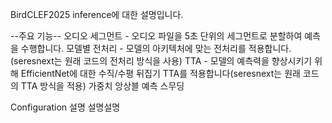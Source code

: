 BirdCLEF2025 inference에 대한 설명입니다.

--주요 기능--
오디오 세그먼트 - 오디오 파일을 5초 단위의 세그먼트로 분할하여 예측을 수행합니다.
모델별 전처리 - 모델의 아키텍처에 맞는 전처리를 적용합니다.(seresnext는 원래 코드의 전처리 방식을 사용)
TTA - 모델의 예측력을 향상시키기 위해 EfficientNet에 대한 수직/수평 뒤집기 TTA를 적용합니다(seresnext는 원래 코드의 TTA 방식을 적용)
가중치 앙상블
예측 스무딩

Configuration 설명
설명설명
